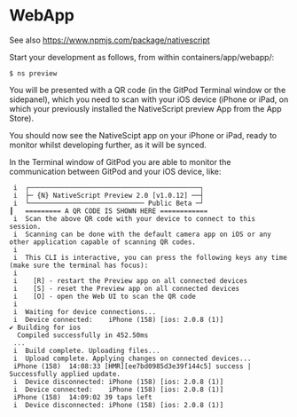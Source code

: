 # WebApp

See also https://www.npmjs.com/package/nativescript

Start your development as follows, from within containers/app/webapp/:

```
$ ns preview
```

You will be presented with a QR code (in the GitPod Terminal window or the sidepanel), which you need to scan with your iOS device (iPhone or iPad, on which your previously installed the NativeScript preview App from the App Store).

You should now see the NativeScipt app on your iPhone or iPad, ready to monitor whilst developing further, as it will be synced.

In the Terminal window of GitPod you are able to monitor the communication between GitPod and your iOS device, like:

```
 i  ┌───────────────────────────────────────────┐
 i  ├─ {N} NativeScript Preview 2.0 [v1.0.12] ──┤
 i  └───────────────────────────── Public Beta ─┘
┃   ========= A QR CODE IS SHOWN HERE ============
 i  Scan the above QR code with your device to connect to this session.
 i  Scanning can be done with the default camera app on iOS or any other application capable of scanning QR codes.
 i  
 i  This CLI is interactive, you can press the following keys any time (make sure the terminal has focus):
 i  
 i    [R] - restart the Preview app on all connected devices
 i    [S] - reset the Preview app on all connected devices
 i    [O] - open the Web UI to scan the QR code
 i  
 i  Waiting for device connections...
 i  Device connected:    iPhone (158) [ios: 2.0.8 (1)]
✔ Building for ios
  Compiled successfully in 452.50ms
 ...
 i  Build complete. Uploading files...
 i  Upload complete. Applying changes on connected devices...
 iPhone (158)  14:08:33 [HMR][ee7bd0985d3e39f144c5] success | Successfully applied update.
 i  Device disconnected: iPhone (158) [ios: 2.0.8 (1)]
 i  Device connected:    iPhone (158) [ios: 2.0.8 (1)]
 iPhone (158)  14:09:02 39 taps left
 i  Device disconnected: iPhone (158) [ios: 2.0.8 (1)]
```